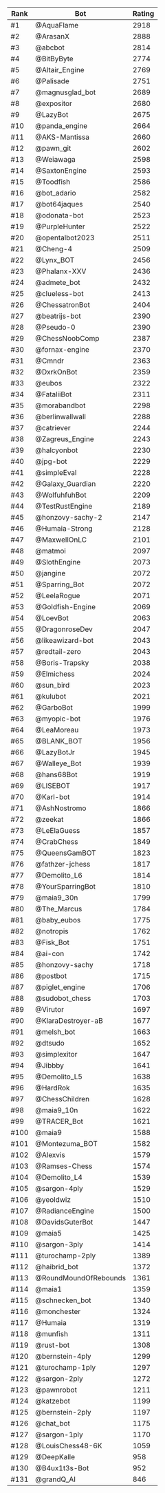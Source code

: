 Rank|Bot|Rating
---|---|---
#1|@AquaFlame|2918
#2|@ArasanX|2888
#3|@abcbot|2814
#4|@BitByByte|2774
#5|@Altair_Engine|2769
#6|@Palisade|2751
#7|@magnusglad_bot|2689
#8|@expositor|2680
#9|@LazyBot|2675
#10|@panda_engine|2664
#11|@AKS-Mantissa|2660
#12|@pawn_git|2602
#13|@Weiawaga|2598
#14|@SaxtonEngine|2593
#15|@Toodfish|2586
#16|@bot_adario|2582
#17|@bot64jaques|2540
#18|@odonata-bot|2523
#19|@PurpleHunter|2522
#20|@opentalbot2023|2511
#21|@Cheng-4|2509
#22|@Lynx_BOT|2456
#23|@Phalanx-XXV|2436
#24|@admete_bot|2432
#25|@clueless-bot|2413
#26|@ChessatronBot|2404
#27|@beatrijs-bot|2390
#28|@Pseudo-0|2390
#29|@ChessNoobComp|2387
#30|@fornax-engine|2370
#31|@Cmndr|2363
#32|@DxrkOnBot|2359
#33|@eubos|2322
#34|@FataliiBot|2311
#35|@morabandbot|2298
#36|@berlinwallwall|2288
#37|@catriever|2244
#38|@Zagreus_Engine|2243
#39|@halcyonbot|2230
#40|@jpg-bot|2229
#41|@simpleEval|2228
#42|@Galaxy_Guardian|2220
#43|@WolfuhfuhBot|2209
#44|@TestRustEngine|2189
#45|@honzovy-sachy-2|2147
#46|@Humaia-Strong|2128
#47|@MaxwellOnLC|2101
#48|@matmoi|2097
#49|@SlothEngine|2073
#50|@jangine|2072
#51|@Sparring_Bot|2072
#52|@LeelaRogue|2071
#53|@Goldfish-Engine|2069
#54|@LoevBot|2063
#55|@DragonroseDev|2047
#56|@likeawizard-bot|2043
#57|@redtail-zero|2043
#58|@Boris-Trapsky|2038
#59|@Elmichess|2024
#60|@sun_bird|2023
#61|@kulubot|2021
#62|@GarboBot|1999
#63|@myopic-bot|1976
#64|@LeaMoreau|1973
#65|@BLANK_BOT|1956
#66|@LazyBotJr|1945
#67|@Walleye_Bot|1939
#68|@hans68Bot|1919
#69|@LISEBOT|1917
#70|@Karl-bot|1914
#71|@AshNostromo|1866
#72|@zeekat|1866
#73|@LeElaGuess|1857
#74|@CrabChess|1849
#75|@QueensGamBOT|1823
#76|@fathzer-jchess|1817
#77|@Demolito_L6|1814
#78|@YourSparringBot|1810
#79|@maia9_30n|1799
#80|@The_Marcus|1784
#81|@baby_eubos|1775
#82|@notropis|1762
#83|@Fisk_Bot|1751
#84|@ai-con|1742
#85|@honzovy-sachy|1718
#86|@postbot|1715
#87|@piglet_engine|1706
#88|@sudobot_chess|1703
#89|@Virutor|1697
#90|@KlaraDestroyer-aB|1677
#91|@melsh_bot|1663
#92|@dtsudo|1652
#93|@simplexitor|1647
#94|@Jibbby|1641
#95|@Demolito_L5|1638
#96|@HardRok|1635
#97|@ChessChildren|1628
#98|@maia9_10n|1622
#99|@TRACER_Bot|1621
#100|@maia9|1588
#101|@Montezuma_BOT|1582
#102|@Alexvis|1579
#103|@Ramses-Chess|1574
#104|@Demolito_L4|1539
#105|@sargon-4ply|1529
#106|@yeoldwiz|1510
#107|@RadianceEngine|1500
#108|@DavidsGuterBot|1447
#109|@maia5|1425
#110|@sargon-3ply|1414
#111|@turochamp-2ply|1389
#112|@haibrid_bot|1372
#113|@RoundMoundOfRebounds|1361
#114|@maia1|1359
#115|@schnecken_bot|1340
#116|@monchester|1324
#117|@Humaia|1319
#118|@munfish|1311
#119|@rust-bot|1308
#120|@bernstein-4ply|1299
#121|@turochamp-1ply|1297
#122|@sargon-2ply|1272
#123|@pawnrobot|1211
#124|@katzebot|1199
#125|@bernstein-2ply|1197
#126|@chat_bot|1175
#127|@sargon-1ply|1170
#128|@LouisChess48-6K|1059
#129|@DeepKalle|958
#130|@B4ux1t3s-Bot|952
#131|@grandQ_AI|846
